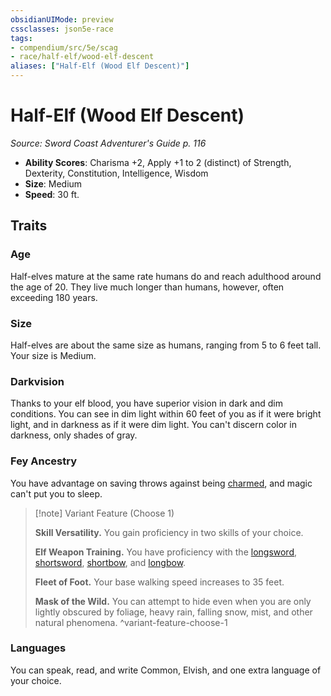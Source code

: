 ```yaml
---
obsidianUIMode: preview
cssclasses: json5e-race
tags:
- compendium/src/5e/scag
- race/half-elf/wood-elf-descent
aliases: ["Half-Elf (Wood Elf Descent)"]
---
```

# Half-Elf (Wood Elf Descent)
*Source: Sword Coast Adventurer's Guide p. 116*  

- **Ability Scores**: Charisma +2, Apply +1 to 2 (distinct) of Strength, Dexterity, Constitution, Intelligence, Wisdom
- **Size**: Medium
- **Speed**: 30 ft.

## Traits

### Age

Half-elves mature at the same rate humans do and reach adulthood around the age of 20. They live much longer than humans, however, often exceeding 180 years.

### Size

Half-elves are about the same size as humans, ranging from 5 to 6 feet tall. Your size is Medium.

### Darkvision

Thanks to your elf blood, you have superior vision in dark and dim conditions. You can see in dim light within 60 feet of you as if it were bright light, and in darkness as if it were dim light. You can't discern color in darkness, only shades of gray.

### Fey Ancestry

You have advantage on saving throws against being [charmed](rules/conditions.md#charmed), and magic can't put you to sleep.

> [!note] Variant Feature (Choose 1)
> 
> **Skill Versatility.** You gain proficiency in two skills of your choice.
> 
> **Elf Weapon Training.** You have proficiency with the [longsword](compendium/items/longsword.md), [shortsword](compendium/items/shortsword.md), [shortbow](compendium/items/shortbow.md), and [longbow](compendium/items/longbow.md).
> 
> **Fleet of Foot.** Your base walking speed increases to 35 feet.
> 
> **Mask of the Wild.** You can attempt to hide even when you are only lightly obscured by foliage, heavy rain, falling snow, mist, and other natural phenomena.
^variant-feature-choose-1

### Languages

You can speak, read, and write Common, Elvish, and one extra language of your choice.